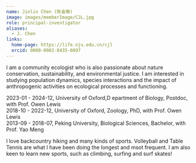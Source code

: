 ```yaml
---
name: Jinlin Chen (陈金琳)
image: images/memberImage/CJL.jpg
role: principal-investigator
aliases:
  - J. Chen
links:
  home-page: https://life.nju.edu.cn/cjl
  orcid: 0000-0002-8435-0897
---
```


I am a community ecologist who is also passionate about nature conservation, sustainability, and environmental justice. I am interested in studying population dynamics, species interactions and the impact of anthropogenic activities on ecological processes and functioning.

2023-01 - 2024-12, University of Oxford,D epartment of Biology, Postdoc, with Prof. Owen Lewis
<br>
2018-10 - 2022-12, University of Oxford, Zoology, PhD, with Prof. Owen Lewis
<br>
2013-09 - 2018-07, Peking University, Biological Sciences, Bachelor, with Prof. Yao Meng

I love backcountry hiking and many kinds of sports. Volleyball and Table Tennis are what I have been doing the longest and msot frequent. I am also keen to learn new sports, such as climbing, surfing and surf skates!

